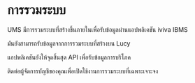 # การรวมระบบ

UMS มีการรวมระบบที่สร้างขึ้นภายในเพื่อรับข้อมูลผ่านแอปพลิเคชัน iviva IBMS

มันยังสามารถรับข้อมูลจากการรวมระบบที่สร้างบน Lucy

แอปพลิเคชันยังให้จุดสิ้นสุด API เพื่อรับข้อมูลการบริโภค

ติดต่อผู้จัดการบัญชีของคุณเพื่อเปิดใช้งานการรวมระบบที่เฉพาะเจาะจง